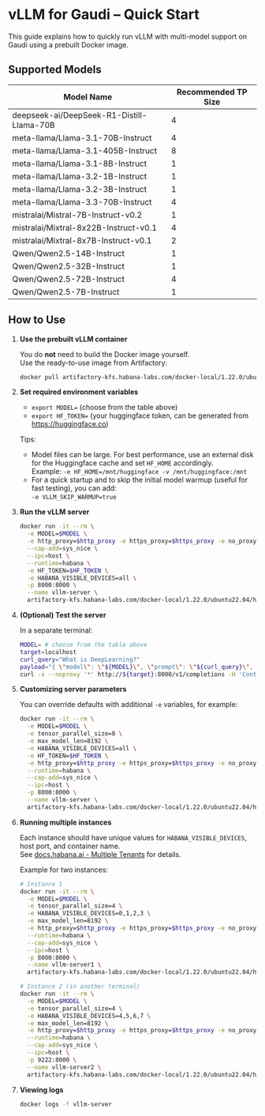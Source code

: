 # vLLM for Gaudi – Quick Start

This guide explains how to quickly run vLLM with multi-model support on Gaudi using a prebuilt Docker image.

## Supported Models

| Model Name | Recommended TP Size |
|--|--|
| deepseek-ai/DeepSeek-R1-Distill-Llama-70B | 4 |
| meta-llama/Llama-3.1-70B-Instruct         | 4 |
| meta-llama/Llama-3.1-405B-Instruct        | 8 |
| meta-llama/Llama-3.1-8B-Instruct          | 1 |
| meta-llama/Llama-3.2-1B-Instruct          | 1 |
| meta-llama/Llama-3.2-3B-Instruct          | 1 |
| meta-llama/Llama-3.3-70B-Instruct         | 4 |
| mistralai/Mistral-7B-Instruct-v0.2        | 1 |
| mistralai/Mixtral-8x22B-Instruct-v0.1     | 4 |
| mistralai/Mixtral-8x7B-Instruct-v0.1      | 2 |
| Qwen/Qwen2.5-14B-Instruct                 | 1 |
| Qwen/Qwen2.5-32B-Instruct                 | 1 |
| Qwen/Qwen2.5-72B-Instruct                 | 4 |
| Qwen/Qwen2.5-7B-Instruct                  | 1 |

## How to Use

1. **Use the prebuilt vLLM container**

   You do **not** need to build the Docker image yourself.  
   Use the ready-to-use image from Artifactory:

   ```bash
   docker pull artifactory-kfs.habana-labs.com/docker-local/1.22.0/ubuntu22.04/habanalabs/vllm-installer:1.22.0-341
   ```

2. **Set required environment variables**

   - `export MODEL=` (choose from the table above)
   - `export HF_TOKEN=` (your huggingface token, can be generated from https://huggingface.co)

   Tips:

   - Model files can be large. For best performance, use an external disk for the Huggingface cache and set `HF_HOME` accordingly.  
   Example: `-e HF_HOME=/mnt/huggingface -v /mnt/huggingface:/mnt`
   - For a quick startup and to skip the initial model warmup (useful for fast testing), you can add:  
   `-e VLLM_SKIP_WARMUP=true`

3. **Run the vLLM server**

   ```bash
   docker run -it --rm \
     -e MODEL=$MODEL \
     -e http_proxy=$http_proxy -e https_proxy=$https_proxy -e no_proxy=$no_proxy \
     --cap-add=sys_nice \
     --ipc=host \
     --runtime=habana \
     -e HF_TOKEN=$HF_TOKEN \
     -e HABANA_VISIBLE_DEVICES=all \
     -p 8000:8000 \
     --name vllm-server \
     artifactory-kfs.habana-labs.com/docker-local/1.22.0/ubuntu22.04/habanalabs/vllm-installer:1.22.0-341
   ```

4. **(Optional) Test the server**

   In a separate terminal:

   ```bash
   MODEL= # choose from the table above
   target=localhost
   curl_query="What is DeepLearning?"
   payload="{ \"model\": \"${MODEL}\", \"prompt\": \"${curl_query}\", \"max_tokens\": 128, \"temperature\": 0 }"
   curl -s --noproxy '*' http://${target}:8000/v1/completions -H 'Content-Type: application/json' -d "$payload"
   ```

5. **Customizing server parameters**

   You can override defaults with additional `-e` variables, for example:

   ```bash
   docker run -it --rm \
     -e MODEL=$MODEL \
     -e tensor_parallel_size=8 \
     -e max_model_len=8192 \
     -e HABANA_VISIBLE_DEVICES=all \
     -e HF_TOKEN=$HF_TOKEN \
     -e http_proxy=$http_proxy -e https_proxy=$https_proxy -e no_proxy=$no_proxy \
     --runtime=habana \
     --cap-add=sys_nice \
     --ipc=host \
     -p 8000:8000 \
     --name vllm-server \
     artifactory-kfs.habana-labs.com/docker-local/1.22.0/ubuntu22.04/habanalabs/vllm-installer:1.22.0-341
   ```

6. **Running multiple instances**

   Each instance should have unique values for `HABANA_VISIBLE_DEVICES`, host port, and container name.  
   See [docs.habana.ai - Multiple Tenants](https://docs.habana.ai/en/latest/Orchestration/Multiple_Tenants_on_HPU/Multiple_Dockers_each_with_Single_Workload.html) for details.

   Example for two instances:

   ```bash
   # Instance 1
   docker run -it --rm \
     -e MODEL=$MODEL \
     -e tensor_parallel_size=4 \
     -e HABANA_VISIBLE_DEVICES=0,1,2,3 \
     -e max_model_len=8192 \
     -e http_proxy=$http_proxy -e https_proxy=$https_proxy -e no_proxy=$no_proxy \
     --runtime=habana \
     --cap-add=sys_nice \
     --ipc=host \
     -p 8000:8000 \
     --name vllm-server1 \
     artifactory-kfs.habana-labs.com/docker-local/1.22.0/ubuntu22.04/habanalabs/vllm-installer:1.22.0-341

   # Instance 2 (in another terminal)
   docker run -it --rm \
     -e MODEL=$MODEL \
     -e tensor_parallel_size=4 \
     -e HABANA_VISIBLE_DEVICES=4,5,6,7 \
     -e max_model_len=8192 \
     -e http_proxy=$http_proxy -e https_proxy=$https_proxy -e no_proxy=$no_proxy \
     --runtime=habana \
     --cap-add=sys_nice \
     --ipc=host \
     -p 9222:8000 \
     --name vllm-server2 \
     artifactory-kfs.habana-labs.com/docker-local/1.22.0/ubuntu22.04/habanalabs/vllm-installer:1.22.0-341
   ```

7. **Viewing logs**

   ```bash
   docker logs -f vllm-server
   ```
